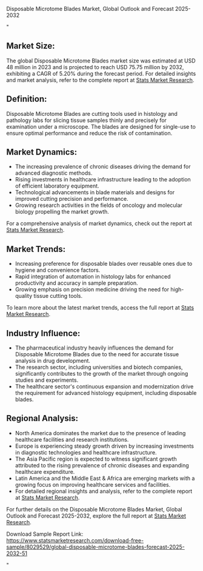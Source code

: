 Disposable Microtome Blades Market, Global Outlook and Forecast 2025-2032

"<h2>Market Size:</h2>
<p>The global Disposable Microtome Blades market size was estimated at USD 48 million in 2023 and is projected to reach USD 75.75 million by 2032, exhibiting a CAGR of 5.20% during the forecast period. For detailed insights and market analysis, refer to the complete report at <a href='https://www.statsmarketresearch.com/global-disposable-microtome-blades-forecast-2025-2032-51-8029529'>Stats Market Research</a>.</p>

<h2>Definition:</h2>
<p>Disposable Microtome Blades are cutting tools used in histology and pathology labs for slicing tissue samples thinly and precisely for examination under a microscope. The blades are designed for single-use to ensure optimal performance and reduce the risk of contamination.</p>

<h2>Market Dynamics:</h2>
<ul>
<li>The increasing prevalence of chronic diseases driving the demand for advanced diagnostic methods.</li>
<li>Rising investments in healthcare infrastructure leading to the adoption of efficient laboratory equipment.</li>
<li>Technological advancements in blade materials and designs for improved cutting precision and performance.</li>
<li>Growing research activities in the fields of oncology and molecular biology propelling the market growth.</li>
</ul>
<p>For a comprehensive analysis of market dynamics, check out the report at <a href='https://www.statsmarketresearch.com/global-disposable-microtome-blades-forecast-2025-2032-51-8029529'>Stats Market Research</a>.</p>

<h2>Market Trends:</h2>
<ul>
<li>Increasing preference for disposable blades over reusable ones due to hygiene and convenience factors.</li>
<li>Rapid integration of automation in histology labs for enhanced productivity and accuracy in sample preparation.</li>
<li>Growing emphasis on precision medicine driving the need for high-quality tissue cutting tools.</li>
</ul>
<p>To learn more about the latest market trends, access the full report at <a href='https://www.statsmarketresearch.com/global-disposable-microtome-blades-forecast-2025-2032-51-8029529'>Stats Market Research</a>.</p>

<h2>Industry Influence:</h2>
<ul>
<li>The pharmaceutical industry heavily influences the demand for Disposable Microtome Blades due to the need for accurate tissue analysis in drug development.</li>
<li>The research sector, including universities and biotech companies, significantly contributes to the growth of the market through ongoing studies and experiments.</li>
<li>The healthcare sector's continuous expansion and modernization drive the requirement for advanced histology equipment, including disposable blades.</li>
</ul>

<h2>Regional Analysis:</h2>
<ul>
<li>North America dominates the market due to the presence of leading healthcare facilities and research institutions.</li>
<li>Europe is experiencing steady growth driven by increasing investments in diagnostic technologies and healthcare infrastructure.</li>
<li>The Asia Pacific region is expected to witness significant growth attributed to the rising prevalence of chronic diseases and expanding healthcare expenditure.</li>
<li>Latin America and the Middle East & Africa are emerging markets with a growing focus on improving healthcare services and facilities.</li>
<li>For detailed regional insights and analysis, refer to the complete report at <a href='https://www.statsmarketresearch.com/global-disposable-microtome-blades-forecast-2025-2032-51-8029529'>Stats Market Research</a>.</li>
</ul>

<p>For further details on the Disposable Microtome Blades Market, Global Outlook and Forecast 2025-2032, explore the full report at <a href='https://www.statsmarketresearch.com/global-disposable-microtome-blades-forecast-2025-2032-51-8029529'>Stats Market Research</a>.</p>
<p>Download Sample Report Link: <a href='https://www.statsmarketresearch.com/download-free-sample/8029529/global-disposable-microtome-blades-forecast-2025-2032-51'>https://www.statsmarketresearch.com/download-free-sample/8029529/global-disposable-microtome-blades-forecast-2025-2032-51</a></p>"
